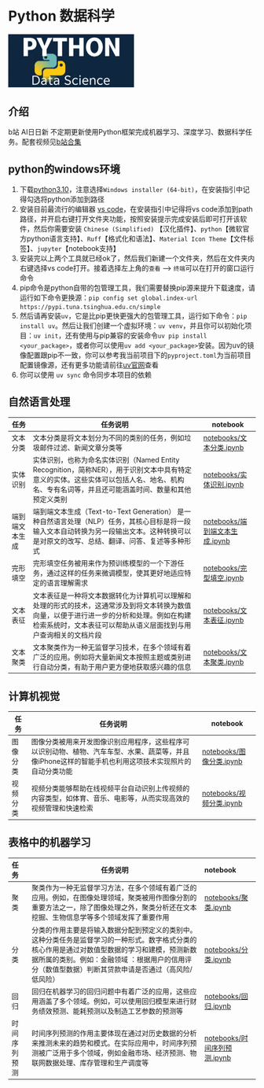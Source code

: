 # Python 数据科学

<img title="" src="images/logo.png" alt="" style="zoom:25%;" data-align="center">

## 介绍

b站 AI日日新 不定期更新使用Python框架完成机器学习、深度学习、数据科学任务。配套视频见[b站合集](https://www.bilibili.com/video/BV1pHd8YiERd/?spm_id_from=333.1387.homepage.video_card.click&vd_source=06eafedcfca50f6eabb7b3d6b61ecfe3)



## python的windows环境

1. 下载[python3.10](https://www.python.org/downloads/release/python-31011/)，注意选择`Windows installer (64-bit)`，在安装指引中记得勾选将python添加到路径
2. 安装目前最流行的编辑器 [vs code](https://code.visualstudio.com/Download#)，在安装指引中记得将vs code添加到path路径，并开启右键打开文件夹功能，按照安装提示完成安装后即可打开该软件，然后你需要安装 `Chinese (Simplified)` 【汉化插件】、`python`【微软官方python语言支持】、`Ruff`【格式化和语法】、`Material Icon Theme`【文件标签】、`jupyter`【notebook支持】
3. 安装完以上两个工具就已经ok了，然后我们新建一个文件夹，然后在文件夹内右键选择vs code打开。接着选择左上角的`查看` --> `终端`可以在打开的窗口运行命令
4. pip命令是python自带的包管理工具，我们需要替换pip源来提升下载速度，请运行如下命令更换源：`pip config set global.index-url https://pypi.tuna.tsinghua.edu.cn/simple`
5. 然后请再安装`uv`，它是比pip更快更强大的包管理工具，运行如下命令：`pip install uv`。然后让我们创建一个虚拟环境：`uv venv`，并且你可以初始化项目：`uv init`，还有使用与pip兼容的安装命令`uv pip install <your_package>`，或者你可以使用`uv add <your_package>`安装。因为uv的镜像配置跟pip不一致，你可以参考我当前项目下的`pyproject.toml`为当前项目配置镜像源，还有更多功能请前往[uv官网](https://docs.astral.sh/uv/)查看
6. 你可以使用 `uv sync` 命令同步本项目的依赖
   
   

## 自然语言处理

| 任务      | 任务说明                                                                                                         | notebook                                           |
| ------- | ------------------------------------------------------------------------------------------------------------ | -------------------------------------------------- |
| 文本分类    | 文本分类是将文本划分为不同的类别的任务，例如垃圾邮件过滤、新闻文章分类等                                                                         | [notebooks/文本分类.ipynb](notebooks/文本分类.ipynb)       |
| 实体识别    | 实体识别，也称为命名实体识别（Named Entity Recognition，简称NER），用于识别文本中具有特定意义的实体。这些实体可以包括人名、地名、机构名、专有名词等，并且还可能涵盖时间、数量和其他预定义类别 | [notebooks/实体识别.ipynb](notebooks/实体识别.ipynb)       |
| 端到端文本生成 | 端到端文本生成（Text-to-Text Generation） 是一种自然语言处理（NLP）任务，其核心目标是将一段输入文本自动转换为另一段输出文本。这种转换可以是对原文的改写、总结、翻译、问答、复述等多种形式   | [notebooks/端到端文本生成.ipynb](notebooks/端到端文本生成.ipynb) |
| 完形填空    | 完形填空任务被用来作为预训练模型的一个下游任务，通过这样的任务来微调模型，使其更好地适应特定的语言理解需求                            | [notebooks/完型填空.ipynb](notebooks/完形填空.ipynb)       |
| 文本表征    | 文本表征是一种将文本数据转化为计算机可以理解和处理的形式的技术，这通常涉及到将文本转换为数值向量，以便于进行进一步的分析和处理。例如在构建检索系统时，文本表征可以帮助从语义层面找到与用户查询相关的文档片段       | [notebooks/文本表征.ipynb](notebooks/文本表征.ipynb)       |
| 文本聚类    | 文本聚类作为一种无监督学习技术，在多个领域有着广泛的应用。例如将大量新闻文本按照主题或类别进行自动分类，有助于用户更方便地获取感兴趣的信息                                        | [notebooks/文本聚类.ipynb](notebooks/文本聚类.ipynb)       |



## 计算机视觉

| 任务   | 任务说明                                                                           | notebook                                     |
| ---- | ------------------------------------------------------------------------------ | -------------------------------------------- |
| 图像分类 | 图像分类被用来开发图像识别应用程序，这些程序可以识别动物、植物、汽车车型、水果、蔬菜等，并且像iPhone这样的智能手机也利用这项技术实现照片的自动分类功能 | [notebooks/图像分类.ipynb](notebooks/图像分类.ipynb) |
| 视频分类 | 视频分类能够帮助在线视频平台自动识别上传视频的内容类型，如体育、音乐、电影等，从而实现高效的视频管理和快速检索                        | [notebooks/视频分类.ipynb](notebooks/视频分类.ipynb) |



## 表格中的机器学习

| 任务     | 任务说明                                                                                                                         | notebook                                         |
|:------ | ---------------------------------------------------------------------------------------------------------------------------- |:------------------------------------------------ |
| 聚类     | 聚类作为一种无监督学习方法，在多个领域有着广泛的应用。例如，在图像处理领域，聚类被用作图像分割的重要方法之一，除了图像处理之外，聚类分析还在文本挖掘、生物信息学等多个领域发挥了重要作用                                 | [notebooks/聚类.ipynb](notebooks/聚类.ipynb)         |
| 分类     | 分类的作用主要是将输入数据分配到预定义的类别中。这种分类任务是监督学习的一种形式。数字格式分类的核心作用是通过对数值型数据的学习和建模，预测新数据所属的类别。例如：金融领域 ：根据用户的信用评分（数值型数据）判断其贷款申请是否通过（高风险/低风险） | [notebooks/分类.ipynb](notebooks/分类.ipynb)         |
| 回归     | 回归在机器学习的回归问题中有着广泛的应用，这些应用涵盖了多个领域。例如，可以使用回归模型来进行财务绩效预测、能耗预测以及制造工艺参数的预测等                                                       | [notebooks/回归.ipynb](notebooks/回归.ipynb)         |
| 时间序列预测 | 时间序列预测的作用主要体现在通过对历史数据的分析来推测未来的趋势和模式。在实际应用中，时间序列预测被广泛用于多个领域，例如金融市场、经济预测、物联网数据处理、库存管理和生产调度等                                    | [notebooks/时间序列预测.ipynb](notebooks/时间序列预测.ipynb) |
